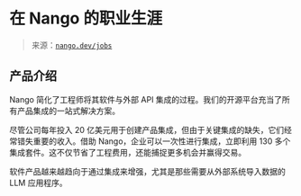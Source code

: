 <!--yml

category: 未分类

date: 2024-05-27 14:56:15

-->

# 在 Nango 的职业生涯

> 来源：[`nango.dev/jobs`](https://nango.dev/jobs)

## 产品介绍

Nango 简化了工程师将其软件与外部 API 集成的过程。我们的开源平台充当了所有产品集成的一站式解决方案。

尽管公司每年投入 20 亿美元用于创建产品集成，但由于关键集成的缺失，它们经常错失重要的收入。借助 Nango，企业可以一次性进行集成，立即利用 130 多个集成套件。这不仅节省了工程费用，还能捕捉更多机会并赢得交易。

软件产品越来越趋向于通过集成来增强，尤其是那些需要从外部系统导入数据的 LLM 应用程序。
